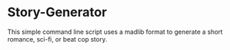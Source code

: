 # Story-Generator

This simple command line script uses a madlib format to generate a short romance, sci-fi, or beat cop story.
